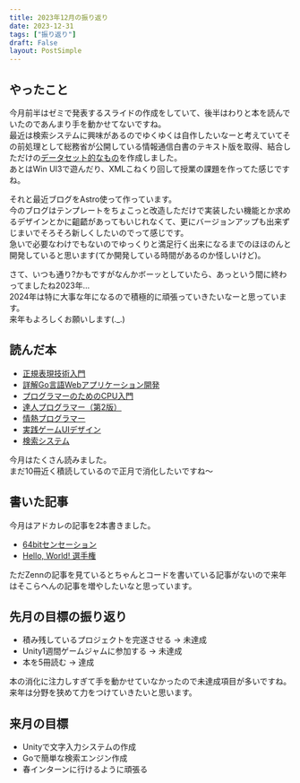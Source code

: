 ```yaml
---
title: 2023年12月の振り返り
date: 2023-12-31
tags: ["振り返り"]
draft: False
layout: PostSimple
---
```


## やったこと

今月前半はゼミで発表するスライドの作成をしていて、後半はわりと本を読んでいたのであんまり手を動かせてないですね。  
最近は検索システムに興味があるのでゆくゆくは自作したいなーと考えていてその前処理として総務省が公開している情報通信白書のテキスト版を取得、結合しただけの[データセット的なもの](https://github.com/yashikota/ict-white-paper-datasets)を作成しました。  
あとはWin UI3で遊んだり、XMLこねくり回して授業の課題を作ってた感じですね。  

それと最近ブログをAstro使って作っています。  
今のブログはテンプレートをちょこっと改造しただけで実装したい機能とか求めるデザインとかに齟齬があってもいじれなくて、更にバージョンアップも出来ずじまいでそろそろ新しくしたいのでって感じです。  
急いで必要なわけでもないのでゆっくりと満足行く出来になるまでのほほのんと開発していると思います(てか開発している時間があるのか怪しいけど)。  

さて、いつも通り?かもですがなんかボーッとしていたら、あっという間に終わってましたね2023年…  
2024年は特に大事な年になるので積極的に頑張っていきたいなーと思っています。  
来年もよろしくお願いします(._.)  

## 読んだ本

- [正規表現技術入門](https://gihyo.jp/book/2015/978-4-7741-7270-5)
- [詳解Go言語Webアプリケーション開発](https://www.c-r.com/book/detail/1462)
- [プログラマーのためのCPU入門](https://www.lambdanote.com/products/cpu)
- [達人プログラマー（第2版）](https://www.ohmsha.co.jp/book/9784274226298)
- [情熱プログラマー](https://shop.ohmsha.co.jp/shopdetail/000000001848)
- [実践ゲームUIデザイン](https://www.shoeisha.co.jp/book/detail/9784798171821)
- [検索システム](https://www.lambdanote.com/products/ir-system)

今月はたくさん読みました。  
まだ10冊近く積読しているので正月で消化したいですね～  

## 書いた記事

今月はアドカレの記事を2本書きました。  

- [64bitセンセーション](https://yashikota.com/blog/64bit-sensation)
- [Hello, World! 選手権](https://zenn.dev/yashikota/articles/f35a74ee65fd5b)

ただZennの記事を見ているとちゃんとコードを書いている記事がないので来年はそこらへんの記事を増やしたいなと思っています。  

## 先月の目標の振り返り

- 積み残しているプロジェクトを完遂させる → 未達成
- Unity1週間ゲームジャムに参加する → 未達成
- 本を5冊読む → 達成

本の消化に注力しすぎて手を動かせていなかったので未達成項目が多いですね。  
来年は分野を狭めて力をつけていきたいと思います。  

## 来月の目標

- Unityで文字入力システムの作成
- Goで簡単な検索エンジン作成
- 春インターンに行けるように頑張る
